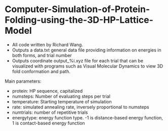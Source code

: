 # Computer-Simulation-of-Protein-Folding-using-the-3D-HP-Lattice-Model
- All code written by Richard Wang.
- Outputs a data.txt general data file providing information on energies in both forms, and trial number
- Outputs coordinate output_%i.xyz file for each trial that can be visualized with programs such as Visual Molecular Dynamics to view 3D fold conformation and path.

Main parameters:
- protein: HP sequence, capitalized
- numsteps: Number of evaluating steps per trial
- temperature: Starting temperature of simulation
- rate: simulated annealing rate, inversely proportional to numsteps
- numtrials: number of repetitive trials
- energytype: energy function type. -1 is distance-based energy function, 1 is contact-based energy function


